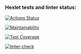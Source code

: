 ### Hexlet tests and linter status:
[![Actions Status](https://github.com/FedorPereverzev/python-project-lvl2/workflows/hexlet-check/badge.svg)](https://github.com/FedorPereverzev/python-project-lvl2/actions)

[![Maintainability](https://api.codeclimate.com/v1/badges/4c52fd5d089de37ae2c9/maintainability)](https://codeclimate.com/github/FedorPereverzev/python-project-lvl2/maintainability)

[![Test Coverage](https://api.codeclimate.com/v1/badges/4c52fd5d089de37ae2c9/test_coverage)](https://codeclimate.com/github/FedorPereverzev/python-project-lvl2/test_coverage)

[![linter-check](https://github.com/FedorPereverzev/python-project-lvl2/actions/workflows/linter-check.yml/badge.svg)](https://github.com/FedorPereverzev/python-project-lvl2/actions)